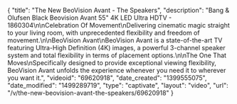 {
    "title": "The New BeoVision Avant - The Speakers",
    "description": "Bang & Olufsen Black Beovision Avant 55\" 4K LED Ultra HDTV - 1860304\n\nCelebration Of Movement\nDelivering cinematic magic straight to your living room, with unprecedented flexibility and freedom of movement.\n\nBeoVision Avant\nBeoVision Avant is a state-of-the-art TV featuring Ultra-High Definition (4K) images, a powerful 3-channel speaker system and total flexibility in terms of placement options.\n\nThe One That Moves\nSpecifically designed to provide exceptional viewing flexibility, BeoVision Avant unfolds the experience whenever you need it to wherever you want it.",
    "videoid": "69620918",
    "date_created": "1399555075",
    "date_modified": "1499289719",
    "type": "captivate",
    "layout": "video",
    "url": "\/v\/the-new-beovision-avant-the-speakers\/69620918"
}